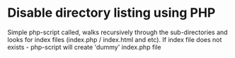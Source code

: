 Disable directory listing using PHP
===================================

Simple php-script called, walks recursively through the sub-directories and looks for index files (index.php / index.html and etc). If index file does not exists - php-script will create 'dummy' index.php file

